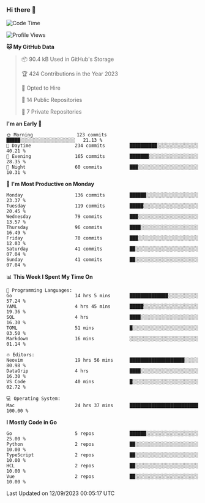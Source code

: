 ### Hi there 👋
<!--![visitors](https://visitor-badge.glitch.me/badge?page_id=d0zingcat)-->
<!--
**d0zingcat/d0zingcat** is a ✨ _special_ ✨ repository because its `README.md` (this file) appears on your GitHub profile.

Here are some ideas to get you started:

- 🔭 I’m currently working on ...
- 🌱 I’m currently learning ...
- 👯 I’m looking to collaborate on ...
- 🤔 I’m looking for help with ...
- 💬 Ask me about ...
- 📫 How to reach me: ...
- 😄 Pronouns: ...
- ⚡ Fun fact: ...
-->
<!--START_SECTION:waka-->
![Code Time](http://img.shields.io/badge/Code%20Time-3%2C031%20hrs%2018%20mins-blue)

![Profile Views](http://img.shields.io/badge/Profile%20Views-0-blue)

**🐱 My GitHub Data** 

> 📦 90.4 kB Used in GitHub's Storage 
 > 
> 🏆 424 Contributions in the Year 2023
 > 
> 💼 Opted to Hire
 > 
> 📜 14 Public Repositories 
 > 
> 🔑 7 Private Repositories 
 > 
**I'm an Early 🐤** 

```text
🌞 Morning                123 commits         █████░░░░░░░░░░░░░░░░░░░░   21.13 % 
🌆 Daytime                234 commits         ██████████░░░░░░░░░░░░░░░   40.21 % 
🌃 Evening                165 commits         ███████░░░░░░░░░░░░░░░░░░   28.35 % 
🌙 Night                  60 commits          ███░░░░░░░░░░░░░░░░░░░░░░   10.31 % 
```
📅 **I'm Most Productive on Monday** 

```text
Monday                   136 commits         ██████░░░░░░░░░░░░░░░░░░░   23.37 % 
Tuesday                  119 commits         █████░░░░░░░░░░░░░░░░░░░░   20.45 % 
Wednesday                79 commits          ███░░░░░░░░░░░░░░░░░░░░░░   13.57 % 
Thursday                 96 commits          ████░░░░░░░░░░░░░░░░░░░░░   16.49 % 
Friday                   70 commits          ███░░░░░░░░░░░░░░░░░░░░░░   12.03 % 
Saturday                 41 commits          ██░░░░░░░░░░░░░░░░░░░░░░░   07.04 % 
Sunday                   41 commits          ██░░░░░░░░░░░░░░░░░░░░░░░   07.04 % 
```


📊 **This Week I Spent My Time On** 

```text
💬 Programming Languages: 
Go                       14 hrs 5 mins       ██████████████░░░░░░░░░░░   57.24 % 
YAML                     4 hrs 45 mins       █████░░░░░░░░░░░░░░░░░░░░   19.36 % 
SQL                      4 hrs               ████░░░░░░░░░░░░░░░░░░░░░   16.30 % 
TOML                     51 mins             █░░░░░░░░░░░░░░░░░░░░░░░░   03.50 % 
Markdown                 16 mins             ░░░░░░░░░░░░░░░░░░░░░░░░░   01.14 % 

🔥 Editors: 
Neovim                   19 hrs 56 mins      ████████████████████░░░░░   80.98 % 
DataGrip                 4 hrs               ████░░░░░░░░░░░░░░░░░░░░░   16.30 % 
VS Code                  40 mins             █░░░░░░░░░░░░░░░░░░░░░░░░   02.72 % 

💻 Operating System: 
Mac                      24 hrs 37 mins      █████████████████████████   100.00 % 
```

**I Mostly Code in Go** 

```text
Go                       5 repos             ██████░░░░░░░░░░░░░░░░░░░   25.00 % 
Python                   2 repos             ██░░░░░░░░░░░░░░░░░░░░░░░   10.00 % 
TypeScript               2 repos             ██░░░░░░░░░░░░░░░░░░░░░░░   10.00 % 
HCL                      2 repos             ██░░░░░░░░░░░░░░░░░░░░░░░   10.00 % 
Vue                      2 repos             ██░░░░░░░░░░░░░░░░░░░░░░░   10.00 % 
```




 Last Updated on 12/09/2023 00:05:17 UTC
<!--END_SECTION:waka-->

